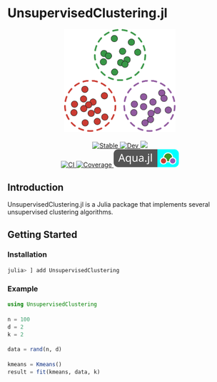 # UnsupervisedClustering.jl

<div align="center">
    <a href="/docs/src/assets/">
        <img src="/docs/src/assets/logo.svg" width=250px alt="UnsupervisedClustering.jl" />
    </a>
    <br>
    <br>
    <a href="https://raphasampaio.github.io/UnsupervisedClustering.jl/stable">
        <img src="https://img.shields.io/badge/docs-stable-blue.svg" alt="Stable">
    </a>
    <a href="https://raphasampaio.github.io/UnsupervisedClustering.jl/dev">
        <img src="https://img.shields.io/badge/docs-dev-blue.svg" alt="Dev">
    </a>
    <a href="https://pkgs.genieframework.com?packages=UnsupervisedClustering">
        <img src="https://shields.io/endpoint?url=https://pkgs.genieframework.com/api/v1/badge/UnsupervisedClustering/label:-sep:">
    </a>
    <br>
    <a href="https://github.com/raphasampaio/UnsupervisedClustering.jl/actions/workflows/CI.yml">
        <img src="https://github.com/raphasampaio/UnsupervisedClustering.jl/actions/workflows/CI.yml/badge.svg" alt="CI"/>
    </a>
    <a href="https://codecov.io/gh/raphasampaio/UnsupervisedClustering.jl">
        <img src="https://codecov.io/gh/raphasampaio/UnsupervisedClustering.jl/branch/main/graph/badge.svg" alt="Coverage"/>
    </a>
    <a href="https://github.com/JuliaTesting/Aqua.jl">
        <img src="https://raw.githubusercontent.com/JuliaTesting/Aqua.jl/master/badge.svg" alt="Coverage"/>
    </a>
</div>

## Introduction
UnsupervisedClustering.jl is a Julia package that implements several unsupervised clustering algorithms.

## Getting Started

### Installation

```julia
julia> ] add UnsupervisedClustering
```

### Example
```julia
using UnsupervisedClustering

n = 100
d = 2
k = 2

data = rand(n, d)

kmeans = Kmeans()
result = fit(kmeans, data, k)

```
